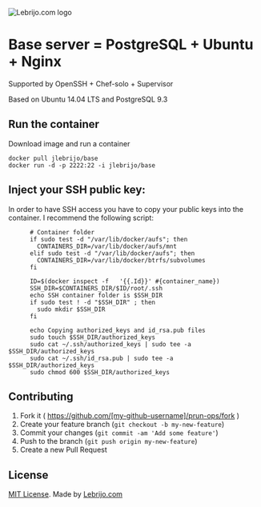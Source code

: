 ![Lebrijo.com logo](http://www.lebrijo.com/assets/logo.png)

# Base server = PostgreSQL + Ubuntu + Nginx

Supported by OpenSSH + Chef-solo + Supervisor

Based on Ubuntu 14.04 LTS and PostgreSQL 9.3

## Run the container

Download image and run a container

```
docker pull jlebrijo/base
docker run -d -p 2222:22 -i jlebrijo/base
```

## Inject your SSH public key:

In order to have SSH access you have to copy your public keys into the container. I recommend the following script:

```
      # Container folder
      if sudo test -d "/var/lib/docker/aufs"; then
        CONTAINERS_DIR=/var/lib/docker/aufs/mnt
      elif sudo test -d "/var/lib/docker/aufs"; then
        CONTAINERS_DIR=/var/lib/docker/btrfs/subvolumes
      fi

      ID=$(docker inspect -f   '{{.Id}}' #{container_name})
      SSH_DIR=$CONTAINERS_DIR/$ID/root/.ssh
      echo SSH container folder is $SSH_DIR
      if sudo test ! -d "$SSH_DIR" ; then
        sudo mkdir $SSH_DIR
      fi

      echo Copying authorized_keys and id_rsa.pub files
      sudo touch $SSH_DIR/authorized_keys
      sudo cat ~/.ssh/authorized_keys | sudo tee -a $SSH_DIR/authorized_keys
      sudo cat ~/.ssh/id_rsa.pub | sudo tee -a $SSH_DIR/authorized_keys
      sudo chmod 600 $SSH_DIR/authorized_keys
```

## Contributing

1. Fork it ( https://github.com/[my-github-username]/prun-ops/fork )
2. Create your feature branch (`git checkout -b my-new-feature`)
3. Commit your changes (`git commit -am 'Add some feature'`)
4. Push to the branch (`git push origin my-new-feature`)
5. Create a new Pull Request

## License

[MIT License](http://opensource.org/licenses/MIT). Made by [Lebrijo.com](http://lebrijo.com)

